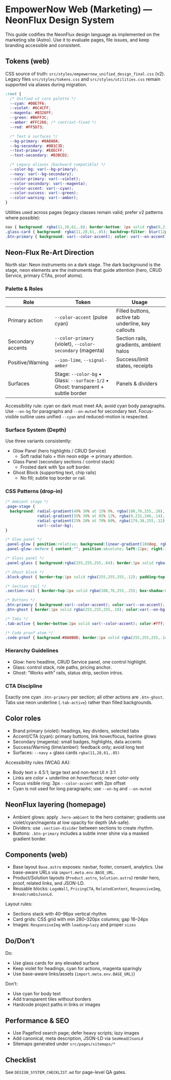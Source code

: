 # EmpowerNow Web (Marketing) — NeonFlux Design System

This guide codifies the NeonFlux design language as implemented on the marketing site (Astro). Use it to evaluate pages, file issues, and keep branding accessible and consistent.

## Tokens (web)

CSS source of truth: `src/styles/empowernow_unified_design_final.css` (v2). Legacy files `src/styles/tokens.css` and `src/styles/utilities.css` remain supported via aliases during migration.

```css
:root {
  /* Unified v2 core palette */
  --cyan: #00E7F6;
  --violet: #6C4CFF;
  --magenta: #B326FF;
  --green: #B6FF3C;
  --amber: #FFC266; /* contrast-fixed */
  --red: #FF5D73;

  /* Text & surfaces */
  --bg-primary: #0A0A0A;
  --bg-secondary: #0B1C3D;
  --text-primary: #E8ECFF;
  --text-secondary: #B3BCD2;

  /* Legacy aliases (backward compatible) */
  --color-bg: var(--bg-primary);
  --navy: var(--bg-secondary);
  --color-primary: var(--violet);
  --color-secondary: var(--magenta);
  --color-accent: var(--cyan);
  --color-success: var(--green);
  --color-warning: var(--amber);
}
```

Utilities used across pages (legacy classes remain valid; prefer v2 patterns where possible):

```css
nav { background: rgba(11,28,61,.8); border-bottom: 1px solid rgba(0,231,246,.2) }
.glass-card { background: rgba(11,28,61,.85); backdrop-filter: blur(12px); border: 1px solid rgba(255,255,255,.1) }
.btn-primary { background: var(--color-accent); color: var(--on-accent) }
```

## Neon‑Flux Re‑Art Direction

North star: Neon instruments on a dark stage. The dark background is the stage, neon elements are the instruments that guide attention (hero, CRUD Service, primary CTAs, proof atoms).

### Palette & Roles

| Role | Token | Usage |
| --- | --- | --- |
| Primary action | `--color-accent` (pulse cyan) | Filled buttons, active tab underline, key callouts |
| Secondary accents | `--color-primary` (violet), `--color-secondary` (magenta) | Section rails, gradients, ambient halos |
| Positive/Warning | `--ion-lime`, `--signal-amber` | Success/limit states, receipts |
| Surfaces | Stage: `--color-bg` • Glass: `--surface-1/2` • Ghost: transparent + subtle border | Panels & dividers |

Accessibility rule: cyan on dark must meet AA; avoid cyan body paragraphs. Use `--on-bg` for paragraphs and `--on-muted` for secondary text. Focus-visible outline uses unified `--cyan` and reduced-motion is respected.

### Surface System (Depth)

Use three variants consistently:

- Glow Panel (hero highlights / CRUD Service)
  - Soft radial halo + thin neon edge → primary attention.
- Glass Panel (secondary sections / control stack)
  - Frosted dark with 1px soft border.
- Ghost Block (supporting text, chip rails)
  - No fill; subtle top border or rail.

### CSS Patterns (drop‑in)

```css
/* Ambient stage */
.page-stage {
  background: radial-gradient(40% 30% at 15% 8%, rgba(108,76,255,.20), transparent 60%),
              radial-gradient(35% 30% at 85% 12%, rgba(0,231,246,.14), transparent 60%),
              radial-gradient(25% 20% at 70% 80%, rgba(179,38,255,.12), transparent 70%),
              var(--color-bg);
}

/* Glow panel */
.panel-glow { position:relative; background:linear-gradient(180deg, rgba(255,255,255,.06), rgba(255,255,255,.04)); border:1px solid rgba(0,231,246,.25); border-radius:16px; box-shadow:0 0 0 1px rgba(0,231,246,.12) inset, 0 20px 60px rgba(0,231,246,.15), 0 10px 30px rgba(108,76,255,.10); }
.panel-glow::before { content:""; position:absolute; left:12px; right:12px; top:0; height:2px; border-radius:2px; background:linear-gradient(90deg, var(--color-primary), var(--color-accent), var(--color-secondary)); opacity:.7; }

/* Glass panel */
.panel-glass { background:rgba(255,255,255,.04); border:1px solid rgba(255,255,255,.12); border-radius:14px; box-shadow:0 8px 24px rgba(0,0,0,.25); }

/* Ghost block */
.block-ghost { border-top:1px solid rgba(255,255,255,.12); padding-top:16px; }

/* Section rail */
.section-rail { border-top:2px solid rgba(108,76,255,.25); box-shadow:0 1px 0 0 rgba(0,231,246,.18) inset; }

/* Buttons */
.btn-primary { background:var(--color-accent); color:var(--on-accent); border-radius:12px; box-shadow:0 8px 24px rgba(0,231,246,.25); }
.btn-ghost { border:1px solid rgba(255,255,255,.18); color:var(--on-bg); background:transparent; border-radius:12px; }

/* Tabs */
.tab-active { border-bottom:2px solid var(--color-accent); color:#fff; }

/* Code proof atom */
.code-proof { background:#0A0B0D; border:1px solid rgba(255,255,255,.14); border-radius:12px; padding:16px; box-shadow:0 0 0 1px rgba(0,231,246,.12) inset; font:500 14px/1.6 ui-monospace,Menlo,Consolas,monospace; color:#E6E6E6; }
```

### Hierarchy Guidelines

- Glow: hero headline, CRUD Service panel, one control highlight.
- Glass: control stack, role paths, pricing anchor.
- Ghost: “Works with” rails, status strip, section intros.

### CTA Discipline

Exactly one cyan `.btn-primary` per section; all other actions are `.btn-ghost`. Tabs use neon underline (`.tab-active`) rather than filled backgrounds.

## Color roles

- Brand primary (violet): headings, key dividers, selected tabs
- Accent/CTA (cyan): primary buttons, link hover/focus, hairline glows
- Secondary (magenta): small badges, highlights, data accents
- Success/Warning (lime/amber): feedback only; avoid long text
- Surfaces: `--navy` + glass cards `rgba(11,28,61,.85)`

Accessibility rules (WCAG AA):

- Body text ≥ 4.5:1; large text and non-text UI ≥ 3:1
- Links are color + underline on hover/focus; never color-only
- Focus visible ring: 3px `--color-accent` with 2px offset
- Cyan is not used for long paragraphs; use `--on-bg` and `--on-muted`

## NeonFlux layering (homepage)
- Ambient glows: apply `.hero-ambient` to the hero container; gradients use violet/cyan/magenta at low opacity for depth (AA-safe).
- Dividers: use `.section-divider` between sections to create rhythm.
- Buttons: `.btn-primary` includes a subtle inner shine via a masked gradient border.

## Components (web)

- Base layout `Base.astro` exposes: navbar, footer, consent, analytics. Use base-aware URLs via `import.meta.env.BASE_URL`.
- Product/Solution layouts (`Product.astro`, `Solution.astro`) render hero, proof, related links, and JSON-LD.
- Reusable blocks: `LogoWall`, `PricingCTA`, `RelatedContent`, `ResponsiveImg`, `BreadcrumbsJsonLd`.

Layout rules:

- Sections stack with 40–96px vertical rhythm
- Card grids: CSS grid with min 280–320px columns; gap 16–24px
- Images: `ResponsiveImg` with `loading=lazy` and proper `sizes`

## Do/Don’t

Do:
- Use glass cards for any elevated surface
- Keep violet for headings, cyan for actions, magenta sparingly
- Use base-aware links/assets (`import.meta.env.BASE_URL}`)

Don’t:
- Use cyan for body text
- Add transparent tiles without borders
- Hardcode project paths in links or images

## Performance & SEO

- Use Pagefind search page; defer heavy scripts; lazy images
- Add canonical, meta description, JSON-LD via `SeoHead`/`JsonLd`
- Sitemaps generated under `src/pages/sitemaps/*`

## Checklist

See `DESIGN_SYSTEM_CHECKLIST.md` for page-level QA gates.


